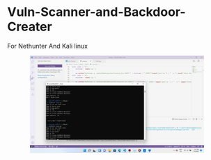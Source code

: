 # Vuln-Scanner-and-Backdoor-Creater


For Nethunter And Kali linux

<div align="center">
    <img src="Screenshot (13).png" width="400px"</img> 
</div>

